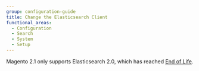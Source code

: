 ```yaml
---
group: configuration-guide
title: Change the Elasticsearch Client
functional_areas:
  - Configuration
  - Search
  - System
  - Setup
---
```


Magento 2.1 only supports Elasticsearch 2.0, which has reached [End of Life][].

<!-- Link Definitions -->

[End of Life]: https://www.elastic.co/support/eol
[PHP client]: https://github.com/elastic/elasticsearch-php
[Magento Admin]: https://docs.magento.com/m2/ee/user_guide/catalog/search-elasticsearch.html